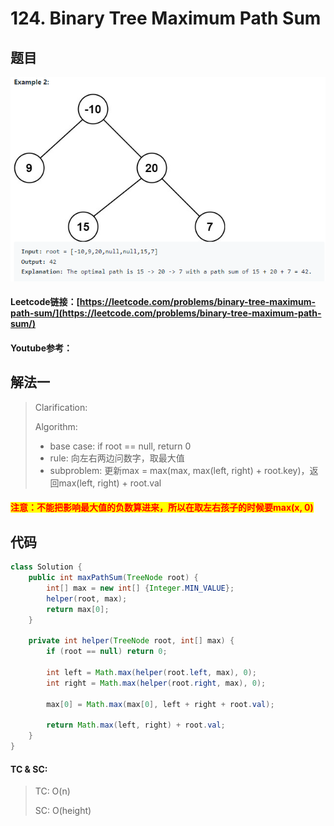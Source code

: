 # 124. Binary Tree Maximum Path Sum

## 题目

![](<../../.gitbook/assets/image (35).png>)

#### Leetcode链接：[https://leetcode.com/problems/binary-tree-maximum-path-sum/](https://leetcode.com/problems/binary-tree-maximum-path-sum/)

#### Youtube参考：

## 解法一

> Clarification:&#x20;
>
> Algorithm:&#x20;
>
> * base case: if root == null, return 0
> * rule: 向左右两边问数字，取最大值
> * subproblem: 更新max = max(max, max(left, right) + root.key)，返回max(left,  right) + root.val

#### <mark style="color:red;">注意：不能把影响最大值的负数算进来，所以在取左右孩子的时候要max(x, 0)</mark>

## 代码

```java
class Solution {
    public int maxPathSum(TreeNode root) {
        int[] max = new int[] {Integer.MIN_VALUE};
        helper(root, max);
        return max[0];
    }
    
    private int helper(TreeNode root, int[] max) {
        if (root == null) return 0;
        
        int left = Math.max(helper(root.left, max), 0);
        int right = Math.max(helper(root.right, max), 0);
        
        max[0] = Math.max(max[0], left + right + root.val);
        
        return Math.max(left, right) + root.val;
    }
}
```

#### TC & SC:&#x20;

> TC: O(n)
>
> SC: O(height)
